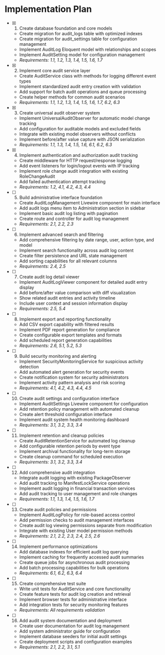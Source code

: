 # Implementation Plan

- [x] 1. Create database foundation and core models
  - Create migration for audit_logs table with optimized indexes
  - Create migration for audit_settings table for configuration management
  - Implement AuditLog Eloquent model with relationships and scopes
  - Implement AuditSetting model for configuration management
  - _Requirements: 1.1, 1.2, 1.3, 1.4, 1.5, 1.6, 1.7_

- [x] 2. Implement core audit service layer
  - Create AuditService class with methods for logging different event types
  - Implement standardized audit entry creation with validation
  - Add support for batch audit operations and queue processing
  - Create helper methods for common audit scenarios
  - _Requirements: 1.1, 1.2, 1.3, 1.4, 1.5, 1.6, 1.7, 6.2, 6.3_

- [x] 3. Create universal audit observer system
  - Implement UniversalAuditObserver for automatic model change tracking
  - Add configuration for auditable models and excluded fields
  - Integrate with existing model observers without conflicts
  - Implement before/after value capture with JSON serialization
  - _Requirements: 1.1, 1.3, 1.4, 1.5, 1.6, 6.1, 6.2, 6.3_

- [x] 4. Implement authentication and authorization audit tracking
  - Create middleware for HTTP request/response logging
  - Add event listeners for login/logout events with IP tracking
  - Implement role change audit integration with existing RoleChangeAudit
  - Add failed authentication attempt tracking
  - _Requirements: 1.2, 4.1, 4.2, 4.3, 4.4_

- [ ] 5. Build administrative interface foundation
  - Create AuditLogManagement Livewire component for main interface
  - Add audit logs menu item to Administration section in sidebar
  - Implement basic audit log listing with pagination
  - Create route and controller for audit log management
  - _Requirements: 2.1, 2.2, 2.3_

- [ ] 6. Implement advanced search and filtering
  - Add comprehensive filtering by date range, user, action type, and model
  - Implement search functionality across audit log content
  - Create filter persistence and URL state management
  - Add sorting capabilities for all relevant columns
  - _Requirements: 2.4, 2.5_

- [ ] 7. Create audit log detail viewer
  - Implement AuditLogViewer component for detailed audit entry display
  - Add before/after value comparison with diff visualization
  - Show related audit entries and activity timeline
  - Include user context and session information display
  - _Requirements: 2.5, 5.4_

- [ ] 8. Implement export and reporting functionality
  - Add CSV export capability with filtered results
  - Implement PDF report generation for compliance
  - Create configurable export templates and formats
  - Add scheduled report generation capabilities
  - _Requirements: 2.6, 5.1, 5.2, 5.3_

- [ ] 9. Build security monitoring and alerting
  - Implement SecurityMonitoringService for suspicious activity detection
  - Add automated alert generation for security events
  - Create notification system for security administrators
  - Implement activity pattern analysis and risk scoring
  - _Requirements: 4.1, 4.2, 4.3, 4.4, 4.5_

- [ ] 10. Create audit settings and configuration interface
  - Implement AuditSettings Livewire component for configuration
  - Add retention policy management with automated cleanup
  - Create alert threshold configuration interface
  - Implement audit system health monitoring dashboard
  - _Requirements: 3.1, 3.2, 3.3, 3.4_

- [ ] 11. Implement retention and cleanup policies
  - Create AuditRetentionService for automated log cleanup
  - Add configurable retention periods by event type
  - Implement archival functionality for long-term storage
  - Create cleanup command for scheduled execution
  - _Requirements: 3.1, 3.2, 3.3, 3.4_

- [ ] 12. Add comprehensive audit integration
  - Integrate audit logging with existing PackageObserver
  - Add audit tracking to ManifestLockService operations
  - Implement audit logging in financial transaction services
  - Add audit tracking to user management and role changes
  - _Requirements: 1.1, 1.3, 1.4, 1.5, 1.6, 1.7_

- [ ] 13. Create audit policies and permissions
  - Implement AuditLogPolicy for role-based access control
  - Add permission checks to audit management interfaces
  - Create audit log viewing permissions separate from modification
  - Integrate with existing User model permission methods
  - _Requirements: 2.1, 2.2, 2.3, 2.4, 2.5, 2.6_

- [ ] 14. Implement performance optimizations
  - Add database indexes for efficient audit log querying
  - Implement caching for frequently accessed audit summaries
  - Create queue jobs for asynchronous audit processing
  - Add batch processing capabilities for bulk operations
  - _Requirements: 6.1, 6.2, 6.3, 6.4_

- [ ] 15. Create comprehensive test suite
  - Write unit tests for AuditService and core functionality
  - Create feature tests for audit log creation and retrieval
  - Implement browser tests for administrative interface
  - Add integration tests for security monitoring features
  - _Requirements: All requirements validation_

- [ ] 16. Add audit system documentation and deployment
  - Create user documentation for audit log management
  - Add system administrator guide for configuration
  - Implement database seeders for initial audit settings
  - Create deployment scripts and configuration examples
  - _Requirements: 2.1, 2.2, 3.1, 5.1_